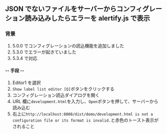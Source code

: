 ## JSON でないファイルをサーバーからコンフィグレーション読み込みしたらエラーを alertify.js で表示

### 背景

1.  5.0.0 でコンフィグレーションの読込機能を追加しました
2.  5.3.0 でエラーが起きていました
3.  5.3.4 で対応

#### -- 手段 --

1.  Editor1 を選択
2.  `Show label list editor [Q]`ボタンをクリックする
3.  コンフィグレーション読込ダイアログを開く
4.  URL 欄に`development.html`を入力し、`Open`ボタンを押して、サーバーから読み込む
5.  右上に`http://localhost:8000/dist/demo/development.html is not a configuration file or its format is invalid.`と赤色のトースト表示がされること
